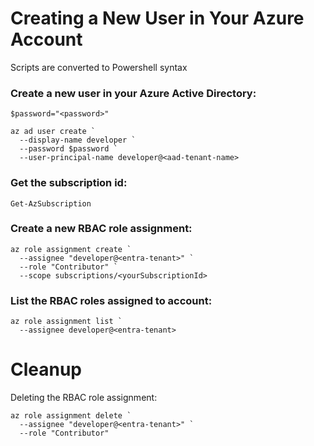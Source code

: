 # Creating a New User in Your Azure Account 
Scripts are converted to Powershell syntax

### Create a new user in your Azure Active Directory:
```
$password="<password>"

az ad user create `
  --display-name developer `
  --password $password `
  --user-principal-name developer@<aad-tenant-name>
```

### Get the subscription id:
```
Get-AzSubscription
```

### Create a new RBAC role assignment:
```
az role assignment create `
  --assignee "developer@<entra-tenant>" `
  --role "Contributor" `
  --scope subscriptions/<yourSubscriptionId>
```

### List the RBAC roles assigned to account:
```
az role assignment list `
  --assignee developer@<entra-tenant> 
```

# Cleanup

Deleting the RBAC role assignment:
```
az role assignment delete `
  --assignee "developer@<entra-tenant>" `
  --role "Contributor"
```
